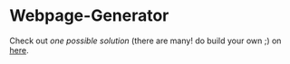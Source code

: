 # Webpage-Generator

Check out _one possible solution_ (there are many! do build your own ;)
on [here](https://github.com/martin-martin/static-page-generator).
